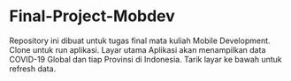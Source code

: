 # Final-Project-Mobdev
Repository ini dibuat untuk tugas final mata kuliah Mobile Development.
Clone untuk run aplikasi.
Layar utama Aplikasi akan menampilkan data COVID-19 Global dan tiap Provinsi di Indonesia.
Tarik layar ke bawah untuk refresh data.
